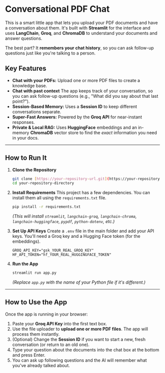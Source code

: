 # Conversational PDF Chat

This is a smart little app that lets you upload your PDF documents and have a conversation about them. It's built with **Streamlit** for the interface and uses **LangChain**, **Groq**, and **ChromaDB** to understand your documents and answer questions.

The best part? It **remembers your chat history**, so you can ask follow-up questions just like you're talking to a person.

## Key Features

* **Chat with your PDFs:** Upload one or more PDF files to create a knowledge base.
* **Chat with past context** The app keeps track of your conversation, so you can ask follow-up questions (e.g., "What did you say about that last point?").
* **Session-Based Memory:** Uses a **Session ID** to keep different conversations separate.
* **Super-Fast Answers:** Powered by the **Groq API** for near-instant responses.
* **Private & Local RAG:** Uses **HuggingFace** embeddings and an in-memory **ChromaDB** vector store to find the *exact* information you need in your docs.

---

## How to Run It

1.  **Clone the Repository**
    ```bash
    git clone [https://your-repository-url.git](https://your-repository-url.git)
    cd your-repository-directory
    ```

2.  **Install Requirements**
    This project has a few dependencies. You can install them all using the `requirements.txt` file.
    ```bash
    pip install -r requirements.txt
    ```
    *(This will install `streamlit`, `langchain-groq`, `langchain-chroma`, `langchain-huggingface`, `pypdf`, `python-dotenv`, etc.)*

3.  **Set Up API Keys**
    Create a `.env` file in the main folder and add your API keys. You'll need a Groq key and a Hugging Face token (for the embeddings).

    ```
    GROQ_API_KEY="gsk_YOUR_REAL_GROQ_KEY"
    HF_API_TOKEN="hf_YOUR_REAL_HUGGINGFACE_TOKEN"
    ```

4.  **Run the App**
    ```bash
    streamlit run app.py
    ```
    *(Replace `app.py` with the name of your Python file if it's different.)*

---

## How to Use the App

Once the app is running in your browser:

1.  Paste your **Groq API Key** into the first text box.
2.  Use the file uploader to **upload one or more PDF files**. The app will process them instantly.
3.  (Optional) Change the **Session ID** if you want to start a new, fresh conversation (or return to an old one).
4.  Type your question about the documents into the chat box at the bottom and press Enter.
5.  You  can ask up following questions and the AI will remember what you've already talked about.